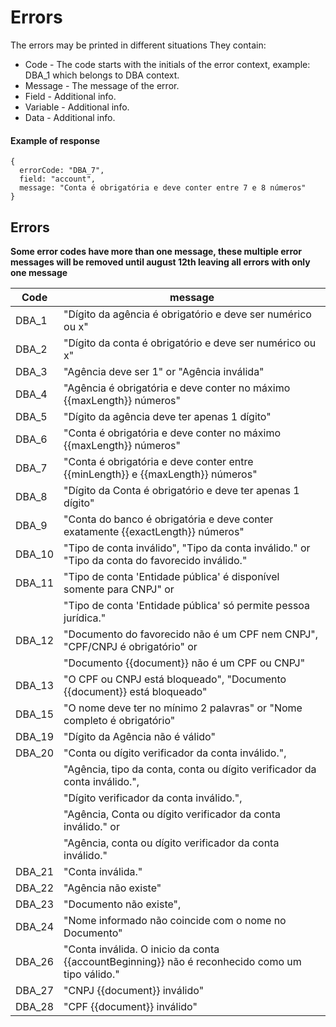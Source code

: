 # Errors

The errors may be printed in different situations
They contain:
- Code - The code starts with the initials of the error context, example: DBA_1 which belongs to DBA context.
- Message - The message of the error.
- Field - Additional info.
- Variable - Additional info.
- Data - Additional info.

#### Example of response
```
{
  errorCode: "DBA_7",
  field: "account",
  message: "Conta é obrigatória e deve conter entre 7 e 8 números"
}
```

## Errors
**Some error codes have more than one message, these multiple error messages will be removed until august 12th leaving all errors with only one message**

| Code     | message                                                                                         |
|----------|-------------------------------------------------------------------------------------------------|
| DBA_1    | "Dígito da agência é obrigatório e deve ser numérico ou x"                                      |
| DBA_2    | "Dígito da conta é obrigatório e deve ser numérico ou x"                                        |  
| DBA_3    | "Agência deve ser 1" or "Agência inválida"                                                      |
| DBA_4    | "Agência é obrigatória e deve conter no máximo {{maxLength}} números"                           |
| DBA_5    | "Dígito da agência deve ter apenas 1 dígito"                                                    |
| DBA_6    | "Conta é obrigatória e deve conter no máximo {{maxLength}} números"                             |
| DBA_7    | "Conta é obrigatória e deve conter entre {{minLength}} e {{maxLength}} números"                 |
| DBA_8    | "Dígito da Conta é obrigatório e deve ter apenas 1 dígito"                                      |
| DBA_9    | "Conta do banco é obrigatória e deve conter exatamente {{exactLength}} números"                 |
| DBA_10   | "Tipo de conta inválido", "Tipo da conta inválido." or "Tipo da conta do favorecido inválido."  |
| DBA_11   | "Tipo de conta 'Entidade pública' é disponível somente para CNPJ" or                            | 
|          | "Tipo de conta \'Entidade pública\' só permite pessoa jurídica."                                |
| DBA_12   | "Documento do favorecido não é um CPF nem CNPJ", "CPF/CNPJ é obrigatório" or                    |
|          | "Documento {{document}} não é um CPF ou CNPJ"                                                   |
| DBA_13   | "O CPF ou CNPJ está bloqueado", "Documento {{document}} está bloqueado"                         |
| DBA_15   | "O nome deve ter no mínimo 2 palavras" or "Nome completo é obrigatório"                         |
| DBA_19   | "Dígito da Agência não é válido"                                                                |
| DBA_20   | "Conta ou dígito verificador da conta inválido.",                                               |
|          | "Agência, tipo da conta, conta ou dígito verificador da conta inválido.",                       |
|          | "Dígito verificador da conta inválido.",                                                        |
|          | "Agência, Conta ou dígito verificador da conta inválido." or                                    |
|          | "Agência, conta ou dígito verificador da conta inválido."                                       |
| DBA_21   | "Conta inválida."                                                                               |
| DBA_22   | "Agência não existe"                                                                            |
| DBA_23   | "Documento não existe",                                                                         |
| DBA_24   | "Nome informado não coincide com o nome no Documento"                                           |
| DBA_26   | "Conta inválida. O inicio da conta {{accountBeginning}} não é reconhecido como um tipo válido." |
| DBA_27   | "CNPJ {{document}} inválido"                                                                    |
| DBA_28   | "CPF {{document}} inválido"                                                                     |
